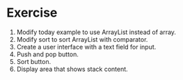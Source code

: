  # Exercise
  
  1. Modify today example to use ArrayList instead of array.
  2. Modify sort to sort ArrayList with comparator.
  3. Create a user interface with a text field for input.
  4. Push and pop button.
  5. Sort button.
  6. Display area that shows stack content.
